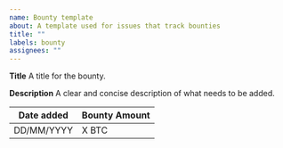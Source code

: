 ```yaml
---
name: Bounty template
about: A template used for issues that track bounties
title: ""
labels: bounty
assignees: ""
---
```


**Title**
A title for the bounty.

**Description**
A clear and concise description of what needs to be added.

| Date added    | Bounty Amount |
|---------------|---------------|
| DD/MM/YYYY    | X BTC |
